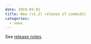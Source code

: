 ```yaml
---
date: 2019-03-01
title: New (v1.2) release of commsdsl
categories:
  - news
---
```

See [release notes](https://github.com/arobenko/commsdsl/releases/tag/v1.2).
